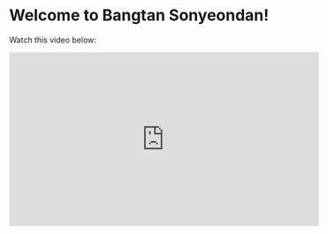 <!DOCTYPE html>
<html>
<body>
  <h1> Welcome to Bangtan Sonyeondan!</h1>
  <p> Watch this video below:</p>
  <iframe width="560" height="315" src="https://www.youtube.com/embed/wKysONrSmew" frameborder="0" allow="autoplay; encrypted-media" allowfullscreen></iframe>
